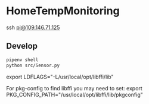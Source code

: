 # HomeTempMonitoring

ssh pi@109.146.71.125

## Develop

```bash
pipenv shell
python src/Sensor.py

```

export LDFLAGS="-L/usr/local/opt/libffi/lib"

For pkg-config to find libffi you may need to set:
export PKG_CONFIG_PATH="/usr/local/opt/libffi/lib/pkgconfig"
